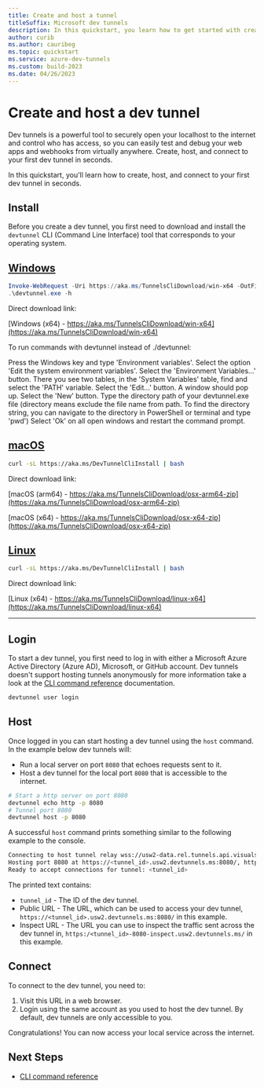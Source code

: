 ```yaml
---
title: Create and host a tunnel
titleSuffix: Microsoft dev tunnels
description: In this quickstart, you learn how to get started with creating publicly accessible ports for local services with dev tunnels. After you complete these steps, you have a dev tunnel that you can use to connect to remote compute.
author: curib
ms.author: cauribeg
ms.topic: quickstart
ms.service: azure-dev-tunnels
ms.custom: build-2023
ms.date: 04/26/2023 
---
```

# Create and host a dev tunnel

Dev tunnels is a powerful tool to securely open your localhost to the internet and control who has access, so you can easily test and debug your web apps and webhooks from virtually anywhere. Create, host, and connect to your first dev tunnel in seconds.

In this quickstart, you'll learn how to create, host, and connect to your first dev tunnel in seconds.

## Install

Before you create a dev tunnel, you first need to download and install the `devtunnel` CLI (Command Line Interface) tool that corresponds to your operating system.

## [Windows](#tab/windows)

```powershell
Invoke-WebRequest -Uri https://aka.ms/TunnelsCliDownload/win-x64 -OutFile devtunnel.exe
.\devtunnel.exe -h
```

Direct download link:

[Windows (x64) - https://aka.ms/TunnelsCliDownload/win-x64](https://aka.ms/TunnelsCliDownload/win-x64)

To run commands with devtunnel instead of ./devtunnel:

Press the Windows key and type 'Environment variables'.
Select the option 'Edit the system environment variables'.
Select the 'Environment Variables...' button.
There you see two tables, in the 'System Variables' table, find and select the 'PATH' variable.
Select the 'Edit...' button.
A window should pop up. Select the 'New' button.
Type the directory path of your devtunnel.exe file (directory means exclude the file name from path.
To find the directory string, you can navigate to the directory in PowerShell or terminal and type 'pwd')
Select 'Ok' on all open windows and restart the command prompt.

## [macOS](#tab/macos)

```bash
curl -sL https://aka.ms/DevTunnelCliInstall | bash
```

Direct download link:

[macOS (arm64) - https://aka.ms/TunnelsCliDownload/osx-arm64-zip](https://aka.ms/TunnelsCliDownload/osx-arm64-zip)

[macOS (x64) - https://aka.ms/TunnelsCliDownload/osx-x64-zip](https://aka.ms/TunnelsCliDownload/osx-x64-zip)

## [Linux](#tab/linux)

```bash
curl -sL https://aka.ms/DevTunnelCliInstall | bash
```

Direct download link:

[Linux (x64) - https://aka.ms/TunnelsCliDownload/linux-x64](https://aka.ms/TunnelsCliDownload/linux-x64)

---

## Login

To start a dev tunnel, you first need to log in with either a Microsoft Azure Active Directory (Azure AD), Microsoft, or GitHub account. Dev tunnels doesn't support hosting tunnels anonymously for more information take a look at the [CLI command reference](cli-commands.md) documentation.

```bash
devtunnel user login
```

## Host

Once logged in you can start hosting a dev tunnel using the `host` command. In the example below dev tunnels will:

- Run a local server on port `8080` that echoes requests sent to it.
- Host a dev tunnel for the local port `8080` that is accessible to the internet.

```bash
# Start a http server on port 8080
devtunnel echo http -p 8080
# Tunnel port 8080
devtunnel host -p 8080
```

A successful `host` command prints something similar to the following example to the console.

```bash
Connecting to host tunnel relay wss://usw2-data.rel.tunnels.api.visualstudio.com/api/v1/Host/Connect/<tunnel_id>
Hosting port 8080 at https://<tunnel_id>.usw2.devtunnels.ms:8080/, https://<tunnel_id>-8080.usw2.devtunnels.ms/ and inspect it at https:/<tunnel_id>-8080-inspect.usw2.devtunnels.ms/
Ready to accept connections for tunnel: <tunnel_id>
```

The printed text contains:

- `tunnel_id` - The ID of the dev tunnel.
- Public URL - The URL, which can be used to access your dev tunnel, `https://<tunnel_id>.usw2.devtunnels.ms:8080/` in this example.
- Inspect URL - The URL you can use to inspect the traffic sent across the dev tunnel in, `https:/<tunnel_id>-8080-inspect.usw2.devtunnels.ms/` in this example.

## Connect

To connect to the dev tunnel, you need to:

1. Visit this URL in a web browser.
1. Login using the same account as you used to host the dev tunnel. By default, dev tunnels are only accessible to you.

Congratulations! You can now access your local service across the internet.

## Next Steps

- [CLI command reference](cli-commands.md)
